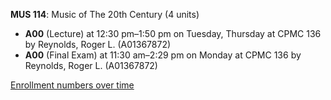 **MUS 114**: Music of The 20th Century (4 units)

- **A00** (Lecture) at 12:30 pm–1:50 pm on Tuesday, Thursday at CPMC 136 by Reynolds, Roger L. (A01367872)
- **A00** (Final Exam) at 11:30 am–2:29 pm on Monday at CPMC 136 by Reynolds, Roger L. (A01367872)

[Enrollment numbers over time](./MUS114.tsv)
